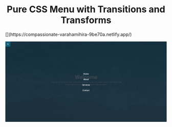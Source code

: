 <h1 align="center">Pure CSS Menu with Transitions and Transforms</h1>
[](https://compassionate-varahamihira-9be70a.netlify.app/)

![myimage-alt-tag](./image.JPG)
